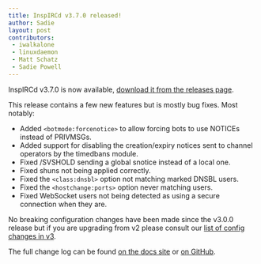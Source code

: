 ```yaml
---
title: InspIRCd v3.7.0 released!
author: Sadie
layout: post
contributors:
 - iwalkalone
 - linuxdaemon
 - Matt Schatz
 - Sadie Powell
---
```


InspIRCd v3.7.0 is now available, [download it from the releases page](https://github.com/inspircd/inspircd/releases).


This release contains a few new features but is mostly bug fixes. Most notably:
- Added `<botmode:forcenotice>` to allow forcing bots to use NOTICEs instead of PRIVMSGs.
- Added support for disabling the creation/expiry notices sent to channel operators by the timedbans module.
- Fixed /SVSHOLD sending a global snotice instead of a local one.
- Fixed shuns not being applied correctly.
- Fixed the `<class:dnsbl>` option not matching marked DNSBL users.
- Fixed the `<hostchange:ports>` option never matching users.
- Fixed WebSocket users not being detected as using a secure connection when they are.

No breaking configuration changes have been made since the v3.0.0 release but if you are upgrading from v2 please consult our [list of config changes in v3](https://docs.inspircd.org/3/breaking-changes).

<!--more-->

The full change log can be found [on the docs site](https://docs.inspircd.org/3/change-log/#inspircd-370) or [on GitHub](https://github.com/inspircd/inspircd/compare/v3.6.0...v3.7.0).
